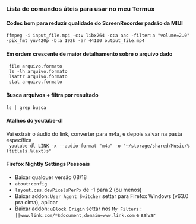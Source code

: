 ### Lista de comandos úteis para usar no meu Termux

#### Codec bom para reduzir qualidade do ScreenRecorder padrão da MIUI
``` ffmpeg -i input_file.mp4 -c:v libx264 -c:a aac -filter:a "volume=2.0" -pix_fmt yuv420p -b:a 192k -ar 44100 output_file.mp4 ```

#### Em ordem crescente de maior detalhamento sobre o arquivo dado
``` file arquivo.formato``` <br>
``` ls -lh arquivo.formato``` <br> 
``` lsattr arquivo.formato``` <br>
``` stat arquivo.formato```

#### Busca arquivos + filtra por resultado
``` ls | grep busca ```

#### Atalhos do youtube-dl
Vai extrair o áudio do link, converter para m4a, e depois salvar na pasta específica <br>
``` youtube-dl LINK -x --audio-format "m4a" -o "~/storage/shared/Music/%(title)s.%(ext)s"```

#### Firefox Nightly Settings Pessoais
* Baixar qualquer versão 08/18
* ``` about:config ```
* ``` layout.css.devPixelsPerPx ``` de -1 para 2 (ou menos)
* Baixar addon: ``` User Agent Switcher ``` settar para Firefox Windows (v63.0 pra cima), aplicar
* Baixar addon: ``` uBlock Origin ``` settar nos ``` My Filters ``` : <br>
``` ||www.link.com/*$document,domain=www.link.com ``` e salvar
